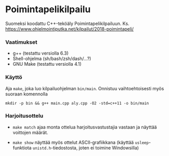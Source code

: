 # Poimintapelikilpailu

Suomeksi koodattu C++-teköäly Poimintapelikilpailuun.
Ks. https://www.ohjelmointiputka.net/kilpailut/2018-poimintapeli/

### Vaatimukset

 * g++ (testattu versiolla 6.3)
 * Shell-ohjelma (sh/bash/zsh/dash/...?)
 * GNU Make (testattu versiolla 4.1)

### Käyttö

Aja `make`, joka luo kilpailuohjelman `bin/main`. Onnistuu vaihtoehtoisesti
myös suoraan komennolla

    mkdir -p bin && g++ main.cpp aly.cpp -O2 -std=c++11 -o bin/main

### Harjoitusottelu

 * `make match` ajaa monta ottelua harjoitusvastustajia vastaan ja
    näyttää voittojen määrät.

 * `make show` näyttää myös ottelut ASCII-grafiikkana
    (käyttää `usleep`-funktiota `unistd.h`-tiedostosta, joten ei toimine
    Windowsilla)
